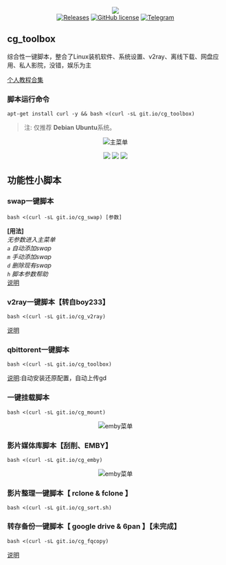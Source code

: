 <p align="center">
<img src="https://github.com/cgkings/script-store/raw/master/logo.jpg" /><br/>
<a href="https://git.io/cg_toolbox" title="GitHub All Releases"><img alt="Releases" src="https://img.shields.io/github/downloads/ronggang/PT-Plugin-Plus/total.svg?label=Downloads"></a>
<a href="https://github.com/cgkings/script-store/raw/master/LICENSE" title="GitHub license"><img src="https://img.shields.io/github/license/ronggang/PT-Plugin-Plus.svg?label=License" alt="GitHub license"/></a>
<a href="https://t.me/Curly_Mouse"><img src="https://img.shields.io/badge/Telegram-Chat-blue.svg?logo=telegram" alt="Telegram"/></a>
</p>

## cg_toolbox
综合性一键脚本，整合了Linux装机软件、系统设置、v2ray、离线下载、网盘应用、私人影院，没错，娱乐为主

[个人教程合集](https://cgking.gitbook.io/linux/)

### 脚本运行命令
```
apt-get install curl -y && bash <(curl -sL git.io/cg_toolbox)
```
> 注: 仅推荐 **Debian** **Ubuntu**系统。

<center><img src="https://github.com/cgkings/script-store/raw/master/image/toolbox_startmenu.jpg" alt="主菜单" /></center>
<p align="center">
<img src="https://github.com/cgkings/script-store/raw/master/image/toolbox_standard.jpg" />     <img src="https://github.com/cgkings/script-store/raw/master/image/toolbox_extend.jpg" />     <img src="https://github.com/cgkings/script-store/raw/master/image/toolbox_benchmark.jpg" />
</p>

## 功能性小脚本

### swap一键脚本
```
bash <(curl -sL git.io/cg_swap) [参数]
```
**[用法]**<br>
*无参数进入主菜单*<br>
*`a` 自动添加swap*<br>
*`m` 手动添加swap*<br>
*`d` 删除现有swap*<br>
*`h` 脚本参数帮助*<br>
[说明](github.com/cgkings/script-store/blob/master/Instruction/swap.md)

### v2ray一键脚本【转自boy233】
```
bash <(curl -sL git.io/cg_v2ray)
```
[说明](github.com/cgkings/v2ray/blob/master/README.md)

### qbittorent一键脚本
```
bash <(curl -sL git.io/cg_toolbox)
```
[说明]():自动安装还原配置，自动上传gd

### 一键挂载脚本
```
bash <(curl -sL git.io/cg_mount)
```
<center><img src="https://github.com/cgkings/script-store/raw/master/image/mount_menu.jpg" alt="emby菜单" /></center>

### 影片媒体库脚本【刮削、EMBY】
```
bash <(curl -sL git.io/cg_emby)
```
<center><img src="https://github.com/cgkings/script-store/raw/master/image/emby_menu.jpg" alt="emby菜单" /></center>

### 影片整理一键脚本【 rclone & fclone 】
```
bash <(curl -sL git.io/cg_sort.sh)
```

### 转存备份一键脚本【 google drive & 6pan 】【未完成】
```
bash <(curl -sL git.io/cg_fqcopy)
```
[说明]()
